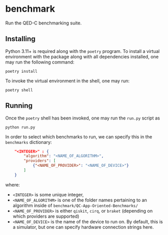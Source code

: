 # benchmark

Run the QED-C benchmarking suite.

## Installing

Python 3.11+ is required along with the `poetry` program. To install a virtual
environment with the package along with all dependencies installed, one may run
the following command:

```
poetry install
```

To invoke the virtual environment in the shell, one may run:

```
poetry shell
```

## Running

Once the `poetry` shell has been invoked, one may run the `run.py` script as

```
python run.py
```

In order to select which benchmarks to run, we can specify this in the `benchmarks` dictionary:

```json
    "<INTEGER>" : {
        "algorithm": "<NAME_OF_ALGORITHM>",
        "providers": [
            {"<NAME_OF_PROVIDER>": "<NAME_OF_DEVICE>"}
        ]
    }
```

where:
- `<INTEGER>` is some unique integer,
- `<NAME_OF_ALGORITHM>` is one of the folder names pertaining to an algorithm inside of `benchmark/QC-App-Oriented-Benchmarks/`
- `<NAME_OF_PROVIDER>` is either `qiskit`, `cirq`, or `braket` (depending on which providers are supported)
- `<NAME_OF_DEVICE>` is the name of the device to run on. By default, this is a simulator, but one can specify hardware connection strings here.

